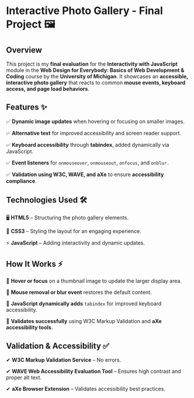 <h1>Interactive Photo Gallery - Final Project 🖼️</h1>
<h2>Overview</h2>
<p>
  This project is my <strong>final evaluation</strong> for the <strong>Interactivity with JavaScript</strong> module in the <strong>Web Design for Everybody: Basics of Web Development & Coding</strong> course by the <strong>University of Michigan</strong>. It showcases an <strong>accessible, interactive photo gallery</strong> that reacts to common <strong>mouse events, keyboard access, and page load behaviors</strong>.
</p>
<h2>Features ✨</h2>
<p>
  ✅ <strong>Dynamic image updates</strong> when hovering or focusing on smaller images.
</p>
<p>
  ✅ <strong>Alternative text</strong> for improved accessibility and screen reader support.
</p>
<p>
  ✅ <strong>Keyboard accessibility</strong> through <strong>tabindex</strong>, added dynamically via JavaScript.
</p>
<p>
  ✅ <strong>Event listeners</strong> for <code>onmouseover</code>, <code>onmouseout</code>, <code>onfocus</code>, and <code>onblur.</code>
</p>
<p>
  ✅ <strong>Validation using W3C, WAVE, and aXe</strong> to ensure <strong>accessibility compliance</strong>.
</p>
<h2>Technologies Used 🛠️</h2>
<p>
  🖥️ <strong>HTML5</strong> – Structuring the photo gallery elements.
</p>
<p>
  🎨 <strong>CSS3</strong> – Styling the layout for an engaging experience.
</p>
<p>
  ⚡ <strong>JavaScript</strong> – Adding interactivity and dynamic updates.
</p>
<h2>How It Works ⚡</h2>
<p>
  📌 <strong>Hover or focus</strong> on a thumbnail image to update the larger display area.
</p>
<p>
  📌 <strong>Mouse removal or blur event</strong> restores the default content.
</p>
<p>
  📌 <strong>JavaScript dynamically adds</strong> <code>tabindex</code> for improved keyboard accessibility.
</p>
<p>
  📌 <strong>Validates successfully</strong> using W3C Markup Validation and <strong>aXe accessibility tools</strong>.
</p>
<h2>Validation & Accessibility ✅</h2>
<p>
  ✔ <strong>W3C Markup Validation Service</strong> – No errors.
</p>
<p>
  ✔ <strong>WAVE Web Accessibility Evaluation Tool</strong> – Ensures high contrast and proper alt text.
</p>
<p>
  ✔ <strong>aXe Browser Extension</strong> – Validates accessibility best practices.
</p>
